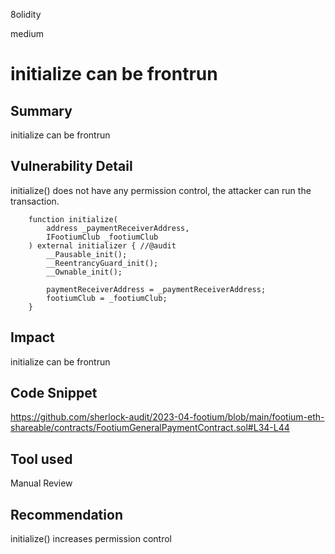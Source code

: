 8olidity

medium

# initialize can be frontrun

## Summary
initialize can be frontrun 
## Vulnerability Detail
initialize() does not have any permission control, the attacker can run the transaction.

```solidity
    function initialize(
        address _paymentReceiverAddress,
        IFootiumClub _footiumClub
    ) external initializer { //@audit  
        __Pausable_init();
        __ReentrancyGuard_init();
        __Ownable_init();

        paymentReceiverAddress = _paymentReceiverAddress;
        footiumClub = _footiumClub;
    }
```
## Impact
initialize can be frontrun 
## Code Snippet
https://github.com/sherlock-audit/2023-04-footium/blob/main/footium-eth-shareable/contracts/FootiumGeneralPaymentContract.sol#L34-L44
## Tool used

Manual Review

## Recommendation
initialize() increases permission control